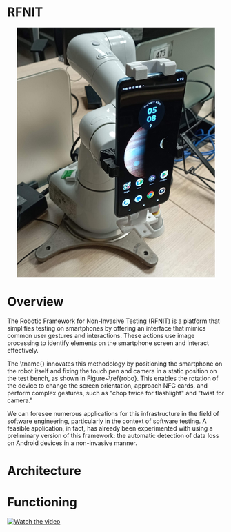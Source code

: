 # RFNIT

<div align="center">
<img src="/img/robo01.jpg" height="580" width="460" align="middle">
</div>

# Overview

The Robotic Framework for Non-Invasive Testing (RFNIT) is a platform that simplifies testing on smartphones by offering 
an interface that mimics common user gestures and interactions. These actions use image processing to identify elements 
on the smartphone screen and interact effectively.

The \tname{} innovates this methodology by positioning the smartphone on the robot itself and fixing the touch pen 
and camera in a static position on the test bench, as shown in Figure~\ref{robo}. This enables the rotation of the 
device to change the screen orientation, approach NFC cards, and perform complex gestures, such as "chop twice for 
flashlight" and "twist for camera."

We can foresee numerous applications for this infrastructure in the field of software engineering, particularly in the 
context of software testing. A feasible application, in fact, has already been experimented with using a preliminary 
version of this framework: the automatic detection of data loss on Android devices in a non-invasive manner. 


# Architecture



# Functioning

[![Watch the video]()](img/VID_robo.mp4)
